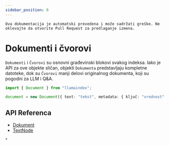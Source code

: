 ```yaml
---
sidebar_position: 0
---
```


`Ova dokumentacija je automatski prevedena i može sadržati greške. Ne oklevajte da otvorite Pull Request za predlaganje izmena.`

# Dokumenti i čvorovi

`Dokumenti` i `Čvorovi` su osnovni građevinski blokovi svakog indeksa. Iako je API za ove objekte sličan, objekti `Dokumenta` predstavljaju kompletne datoteke, dok su `Čvorovi` manji delovi originalnog dokumenta, koji su pogodni za LLM i Q&A.

```typescript
import { Document } from "llamaindex";

document = new Document({ text: "tekst", metadata: { ključ: "vrednost" } });
```

## API Referenca

- [Dokument](../../api/classes/Document.md)
- [TextNode](../../api/classes/TextNode.md)

"
